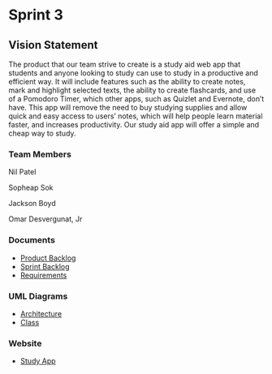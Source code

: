 # Sprint 3 #

## Vision Statement ##
The product that our team strive to create is a study aid web app that students and anyone looking to study can use to study in a productive and efficient way. It will include features such as the ability to create notes, mark and highlight selected texts, the ability to create flashcards, and use of a Pomodoro Timer, which other apps, such as Quizlet and Evernote, don’t have. This app will remove the need to buy studying supplies and allow quick and easy access to users’ notes, which will help people learn material faster, and increases productivity. Our study aid app will offer a simple and cheap way to study.
### Team Members ###
Nil Patel

Sopheap Sok

Jackson Boyd

Omar Desvergunat, Jr

### Documents ###
* [Product Backlog](https://docs.google.com/document/d/19pQrZ0Ioial3IH0m6uw4zRPFfxCNnL4mfzIw3WK4qZE/edit?usp=sharing)
* [Sprint Backlog](https://docs.google.com/document/d/1vvKgPAvP80r2Yst9_7rEQrbEoqIjgmlU3st3Atq9uXw/edit?usp=sharing)
* [Requirements](https://github.com/softpatel/COP-4331/blob/master/Sprint-3/Requirements.md)

### UML Diagrams ###
* [Architecture](https://github.com/softpatel/COP-4331/blob/master/Sprint-3/ArchitectureUML.pdf)
* [Class](https://github.com/softpatel/COP-4331/blob/master/Sprint-3/classUML.pdf)

### Website ###
* [Study App](https://warm-eyrie-11186.herokuapp.com/)

